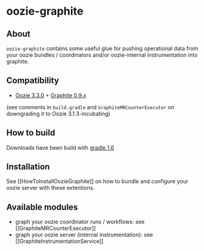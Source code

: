 
# oozie-graphite

## About

`oozie-graphite` contains some useful glue for pushing operational data from your oozie bundles / coordinators 
and/or oozie-internal instrumentation into graphite. 

## Compatibility

* [Oozie 3.3.0](http://oozie.apache.org/) + [Graphite 0.9.x](http://graphite.readthedocs.org/en/0.9.10)
 
(see comments in `build.gradle` and `GraphiteMRCounterExecutor` on downgrading it to Oozie 3.1.3-incubating)

## How to build

Downloads have been build with [gradle 1.6](http://www.gradle.org/downloads)

## Installation

See [[HowToInstallOozieGraphite]] on how to bundle and configure your oozie server with these extentions.

## Available modules

* graph your oozie coordinator runs / workflows: see [[GraphiteMRCounterExecutor]]
* graph your oozie server (internal instrumentation): see [[GraphiteInstrumentationService]]


